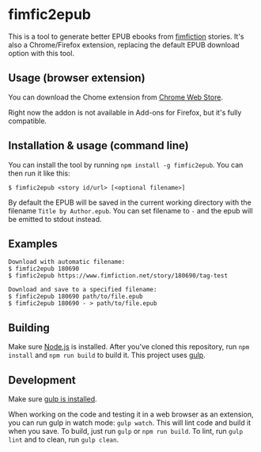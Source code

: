 fimfic2epub
===========

This is a tool to generate better EPUB ebooks from [fimfiction](http://www.fimfiction.net/) stories. It's also a Chrome/Firefox extension, replacing the default EPUB download option with this tool.


Usage (browser extension)
-----------------

You can download the Chome extension from [Chrome Web Store](https://chrome.google.com/webstore/detail/fimfic2epub/fiijkoniocipeemlflajmmaecfhfcand).

Right now the addon is not available in Add-ons for Firefox, but it's fully compatible.


Installation & usage (command line)
-------------------

You can install the tool by running `npm install -g fimfic2epub`. You can then run it like this:

`$ fimfic2epub <story id/url> [<optional filename>]`

By default the EPUB will be saved in the current working directory with the filename `Title by Author.epub`. You can set filename to `-` and the epub will be emitted to stdout instead.

Examples
--------
```
Download with automatic filename:
$ fimfic2epub 180690
$ fimfic2epub https://www.fimfiction.net/story/180690/tag-test

Download and save to a specified filename:
$ fimfic2epub 180690 path/to/file.epub
$ fimfic2epub 180690 - > path/to/file.epub
```


Building
--------

Make sure [Node.js](https://nodejs.org) is installed. After you've cloned this repository, run `npm install` and `npm run build` to build it. This project uses [gulp](http://gulpjs.com/).


Development
-----------

Make sure [gulp is installed](https://github.com/gulpjs/gulp/blob/master/docs/getting-started.md).

When working on the code and testing it in a web browser as an extension, you can run gulp in watch mode: `gulp watch`. This will lint code and build it when you save. To build, just run `gulp` or `npm run build`. To lint, run `gulp lint` and to clean, run `gulp clean`.
